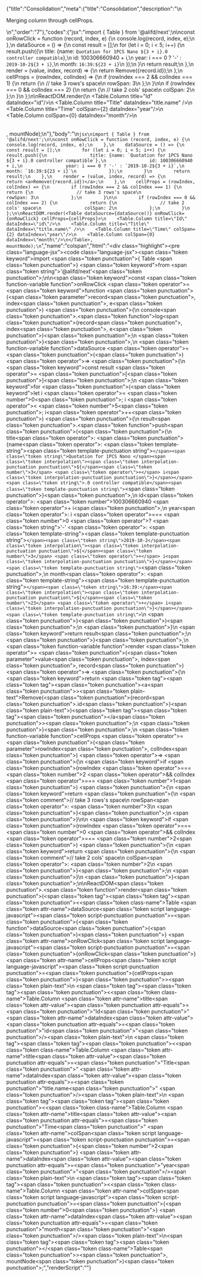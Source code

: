 {"title":"Consolidation","meta":{"title":"Consolidation","description":"\n<p>Merging column through cellProps.</p>\n","order":"7"},"codes":{"jsx":"import { Table } from '@alifd/next';\n\nconst onRowClick = function (record, index, e) {\n        console.log(record, index, e);\n    },\n    dataSource = () => {\n        const result = [];\n        for (let i = 0; i < 5; i++) {\n            result.push({\n                title: {name: `Quotation for 1PCS Nano ${3 + i}.0 controller compatible`},\n                id: 100306660940 + i,\n                year: i === 0 ? '-' : `2019-10-2${3 + i}`,\n                month: `16:39:${23 + i}`\n            });\n        }\n        return result;\n    },\n    render = (value, index, record) => {\n        return <a>Remove({record.id})</a>;\n    },\n    cellProps = (rowIndex, colIndex) => {\n        if (rowIndex === 2 && colIndex === 1) {\n            return {\n                // take 3 rows's space\n                rowSpan: 3\n            };\n        }\n\n        if (rowIndex === 0 && colIndex === 2) {\n            return {\n                // take 2 cols' space\n                colSpan: 2\n            };\n        }\n    };\n\nReactDOM.render(<Table dataSource={dataSource()} onRowClick={onRowClick} cellProps={cellProps}>\n    <Table.Column title=\"Id\" dataIndex=\"id\"/>\n    <Table.Column title=\"Title\" dataIndex=\"title.name\" />\n    <Table.Column title=\"Time\" colSpan={2} dataIndex=\"year\"/>\n    <Table.Column colSpan={0} dataIndex=\"month\"/>\n</Table>, mountNode);\n"},"body":"\n````jsx\nimport { Table } from '@alifd/next';\n\nconst onRowClick = function (record, index, e) {\n        console.log(record, index, e);\n    },\n    dataSource = () => {\n        const result = [];\n        for (let i = 0; i < 5; i++) {\n            result.push({\n                title: {name: `Quotation for 1PCS Nano ${3 + i}.0 controller compatible`},\n                id: 100306660940 + i,\n                year: i === 0 ? '-' : `2019-10-2${3 + i}`,\n                month: `16:39:${23 + i}`\n            });\n        }\n        return result;\n    },\n    render = (value, index, record) => {\n        return <a>Remove({record.id})</a>;\n    },\n    cellProps = (rowIndex, colIndex) => {\n        if (rowIndex === 2 && colIndex === 1) {\n            return {\n                // take 3 rows's space\n                rowSpan: 3\n            };\n        }\n\n        if (rowIndex === 0 && colIndex === 2) {\n            return {\n                // take 2 cols' space\n                colSpan: 2\n            };\n        }\n    };\n\nReactDOM.render(<Table dataSource={dataSource()} onRowClick={onRowClick} cellProps={cellProps}>\n    <Table.Column title=\"Id\" dataIndex=\"id\"/>\n    <Table.Column title=\"Title\" dataIndex=\"title.name\" />\n    <Table.Column title=\"Time\" colSpan={2} dataIndex=\"year\"/>\n    <Table.Column colSpan={0} dataIndex=\"month\"/>\n</Table>, mountNode);\n````","name":"colspan","html":"<script>(function(){'use strict';\n\nvar _next = require('@alifd/next');\n\nvar onRowClick = function onRowClick(record, index, e) {\n    console.log(record, index, e);\n},\n    dataSource = function dataSource() {\n    var result = [];\n    for (var i = 0; i < 5; i++) {\n        result.push({\n            title: { name: 'Quotation for 1PCS Nano ' + (3 + i) + '.0 controller compatible' },\n            id: 100306660940 + i,\n            year: i === 0 ? '-' : '2019-10-2' + (3 + i),\n            month: '16:39:' + (23 + i)\n        });\n    }\n    return result;\n},\n    render = function render(value, index, record) {\n    return React.createElement(\n        'a',\n        null,\n        'Remove(',\n        record.id,\n        ')'\n    );\n},\n    cellProps = function cellProps(rowIndex, colIndex) {\n    if (rowIndex === 2 && colIndex === 1) {\n        return {\n            // take 3 rows's space\n            rowSpan: 3\n        };\n    }\n\n    if (rowIndex === 0 && colIndex === 2) {\n        return {\n            // take 2 cols' space\n            colSpan: 2\n        };\n    }\n};\n\nReactDOM.render(React.createElement(\n    _next.Table,\n    { dataSource: dataSource(), onRowClick: onRowClick, cellProps: cellProps },\n    React.createElement(_next.Table.Column, { title: 'Id', dataIndex: 'id' }),\n    React.createElement(_next.Table.Column, { title: 'Title', dataIndex: 'title.name' }),\n    React.createElement(_next.Table.Column, { title: 'Time', colSpan: 2, dataIndex: 'year' }),\n    React.createElement(_next.Table.Column, { colSpan: 0, dataIndex: 'month' })\n), mountNode);})()</script><div class=\"highlight\"><pre class=\"language-jsx\"><code class=\"language-jsx\"><span class=\"token keyword\">import</span> <span class=\"token punctuation\">{</span> Table <span class=\"token punctuation\">}</span> <span class=\"token keyword\">from</span> <span class=\"token string\">'@alifd/next'</span><span class=\"token punctuation\">;</span>\n\n<span class=\"token keyword\">const</span> <span class=\"token function-variable function\">onRowClick</span> <span class=\"token operator\">=</span> <span class=\"token keyword\">function</span> <span class=\"token punctuation\">(</span><span class=\"token parameter\">record<span class=\"token punctuation\">,</span> index<span class=\"token punctuation\">,</span> e</span><span class=\"token punctuation\">)</span> <span class=\"token punctuation\">{</span>\n        console<span class=\"token punctuation\">.</span><span class=\"token function\">log</span><span class=\"token punctuation\">(</span>record<span class=\"token punctuation\">,</span> index<span class=\"token punctuation\">,</span> e<span class=\"token punctuation\">)</span><span class=\"token punctuation\">;</span>\n    <span class=\"token punctuation\">}</span><span class=\"token punctuation\">,</span>\n    <span class=\"token function-variable function\">dataSource</span> <span class=\"token operator\">=</span> <span class=\"token punctuation\">(</span><span class=\"token punctuation\">)</span> <span class=\"token operator\">=></span> <span class=\"token punctuation\">{</span>\n        <span class=\"token keyword\">const</span> result <span class=\"token operator\">=</span> <span class=\"token punctuation\">[</span><span class=\"token punctuation\">]</span><span class=\"token punctuation\">;</span>\n        <span class=\"token keyword\">for</span> <span class=\"token punctuation\">(</span><span class=\"token keyword\">let</span> i <span class=\"token operator\">=</span> <span class=\"token number\">0</span><span class=\"token punctuation\">;</span> i <span class=\"token operator\">&lt;</span> <span class=\"token number\">5</span><span class=\"token punctuation\">;</span> i<span class=\"token operator\">++</span><span class=\"token punctuation\">)</span> <span class=\"token punctuation\">{</span>\n            result<span class=\"token punctuation\">.</span><span class=\"token function\">push</span><span class=\"token punctuation\">(</span><span class=\"token punctuation\">{</span>\n                title<span class=\"token operator\">:</span> <span class=\"token punctuation\">{</span>name<span class=\"token operator\">:</span> <span class=\"token template-string\"><span class=\"token template-punctuation string\">`</span><span class=\"token string\">Quotation for 1PCS Nano </span><span class=\"token interpolation\"><span class=\"token interpolation-punctuation punctuation\">${</span><span class=\"token number\">3</span> <span class=\"token operator\">+</span> i<span class=\"token interpolation-punctuation punctuation\">}</span></span><span class=\"token string\">.0 controller compatible</span><span class=\"token template-punctuation string\">`</span></span><span class=\"token punctuation\">}</span><span class=\"token punctuation\">,</span>\n                id<span class=\"token operator\">:</span> <span class=\"token number\">100306660940</span> <span class=\"token operator\">+</span> i<span class=\"token punctuation\">,</span>\n                year<span class=\"token operator\">:</span> i <span class=\"token operator\">===</span> <span class=\"token number\">0</span> <span class=\"token operator\">?</span> <span class=\"token string\">'-'</span> <span class=\"token operator\">:</span> <span class=\"token template-string\"><span class=\"token template-punctuation string\">`</span><span class=\"token string\">2019-10-2</span><span class=\"token interpolation\"><span class=\"token interpolation-punctuation punctuation\">${</span><span class=\"token number\">3</span> <span class=\"token operator\">+</span> i<span class=\"token interpolation-punctuation punctuation\">}</span></span><span class=\"token template-punctuation string\">`</span></span><span class=\"token punctuation\">,</span>\n                month<span class=\"token operator\">:</span> <span class=\"token template-string\"><span class=\"token template-punctuation string\">`</span><span class=\"token string\">16:39:</span><span class=\"token interpolation\"><span class=\"token interpolation-punctuation punctuation\">${</span><span class=\"token number\">23</span> <span class=\"token operator\">+</span> i<span class=\"token interpolation-punctuation punctuation\">}</span></span><span class=\"token template-punctuation string\">`</span></span>\n            <span class=\"token punctuation\">}</span><span class=\"token punctuation\">)</span><span class=\"token punctuation\">;</span>\n        <span class=\"token punctuation\">}</span>\n        <span class=\"token keyword\">return</span> result<span class=\"token punctuation\">;</span>\n    <span class=\"token punctuation\">}</span><span class=\"token punctuation\">,</span>\n    <span class=\"token function-variable function\">render</span> <span class=\"token operator\">=</span> <span class=\"token punctuation\">(</span><span class=\"token parameter\">value<span class=\"token punctuation\">,</span> index<span class=\"token punctuation\">,</span> record</span><span class=\"token punctuation\">)</span> <span class=\"token operator\">=></span> <span class=\"token punctuation\">{</span>\n        <span class=\"token keyword\">return</span> <span class=\"token tag\"><span class=\"token tag\"><span class=\"token punctuation\">&lt;</span>a</span><span class=\"token punctuation\">></span></span><span class=\"token plain-text\">Remove(</span><span class=\"token punctuation\">{</span>record<span class=\"token punctuation\">.</span>id<span class=\"token punctuation\">}</span><span class=\"token plain-text\">)</span><span class=\"token tag\"><span class=\"token tag\"><span class=\"token punctuation\">&lt;/</span>a</span><span class=\"token punctuation\">></span></span><span class=\"token punctuation\">;</span>\n    <span class=\"token punctuation\">}</span><span class=\"token punctuation\">,</span>\n    <span class=\"token function-variable function\">cellProps</span> <span class=\"token operator\">=</span> <span class=\"token punctuation\">(</span><span class=\"token parameter\">rowIndex<span class=\"token punctuation\">,</span> colIndex</span><span class=\"token punctuation\">)</span> <span class=\"token operator\">=></span> <span class=\"token punctuation\">{</span>\n        <span class=\"token keyword\">if</span> <span class=\"token punctuation\">(</span>rowIndex <span class=\"token operator\">===</span> <span class=\"token number\">2</span> <span class=\"token operator\">&amp;&amp;</span> colIndex <span class=\"token operator\">===</span> <span class=\"token number\">1</span><span class=\"token punctuation\">)</span> <span class=\"token punctuation\">{</span>\n            <span class=\"token keyword\">return</span> <span class=\"token punctuation\">{</span>\n                <span class=\"token comment\">// take 3 rows's space</span>\n                rowSpan<span class=\"token operator\">:</span> <span class=\"token number\">3</span>\n            <span class=\"token punctuation\">}</span><span class=\"token punctuation\">;</span>\n        <span class=\"token punctuation\">}</span>\n\n        <span class=\"token keyword\">if</span> <span class=\"token punctuation\">(</span>rowIndex <span class=\"token operator\">===</span> <span class=\"token number\">0</span> <span class=\"token operator\">&amp;&amp;</span> colIndex <span class=\"token operator\">===</span> <span class=\"token number\">2</span><span class=\"token punctuation\">)</span> <span class=\"token punctuation\">{</span>\n            <span class=\"token keyword\">return</span> <span class=\"token punctuation\">{</span>\n                <span class=\"token comment\">// take 2 cols' space</span>\n                colSpan<span class=\"token operator\">:</span> <span class=\"token number\">2</span>\n            <span class=\"token punctuation\">}</span><span class=\"token punctuation\">;</span>\n        <span class=\"token punctuation\">}</span>\n    <span class=\"token punctuation\">}</span><span class=\"token punctuation\">;</span>\n\nReactDOM<span class=\"token punctuation\">.</span><span class=\"token function\">render</span><span class=\"token punctuation\">(</span><span class=\"token tag\"><span class=\"token tag\"><span class=\"token punctuation\">&lt;</span><span class=\"token class-name\">Table</span></span> <span class=\"token attr-name\">dataSource</span><span class=\"token script language-javascript\"><span class=\"token script-punctuation punctuation\">=</span><span class=\"token punctuation\">{</span><span class=\"token function\">dataSource</span><span class=\"token punctuation\">(</span><span class=\"token punctuation\">)</span><span class=\"token punctuation\">}</span></span> <span class=\"token attr-name\">onRowClick</span><span class=\"token script language-javascript\"><span class=\"token script-punctuation punctuation\">=</span><span class=\"token punctuation\">{</span>onRowClick<span class=\"token punctuation\">}</span></span> <span class=\"token attr-name\">cellProps</span><span class=\"token script language-javascript\"><span class=\"token script-punctuation punctuation\">=</span><span class=\"token punctuation\">{</span>cellProps<span class=\"token punctuation\">}</span></span><span class=\"token punctuation\">></span></span><span class=\"token plain-text\">\n    </span><span class=\"token tag\"><span class=\"token tag\"><span class=\"token punctuation\">&lt;</span><span class=\"token class-name\">Table.Column</span></span> <span class=\"token attr-name\">title</span><span class=\"token attr-value\"><span class=\"token punctuation attr-equals\">=</span><span class=\"token punctuation\">\"</span>Id<span class=\"token punctuation\">\"</span></span> <span class=\"token attr-name\">dataIndex</span><span class=\"token attr-value\"><span class=\"token punctuation attr-equals\">=</span><span class=\"token punctuation\">\"</span>id<span class=\"token punctuation\">\"</span></span><span class=\"token punctuation\">/></span></span><span class=\"token plain-text\">\n    </span><span class=\"token tag\"><span class=\"token tag\"><span class=\"token punctuation\">&lt;</span><span class=\"token class-name\">Table.Column</span></span> <span class=\"token attr-name\">title</span><span class=\"token attr-value\"><span class=\"token punctuation attr-equals\">=</span><span class=\"token punctuation\">\"</span>Title<span class=\"token punctuation\">\"</span></span> <span class=\"token attr-name\">dataIndex</span><span class=\"token attr-value\"><span class=\"token punctuation attr-equals\">=</span><span class=\"token punctuation\">\"</span>title.name<span class=\"token punctuation\">\"</span></span> <span class=\"token punctuation\">/></span></span><span class=\"token plain-text\">\n    </span><span class=\"token tag\"><span class=\"token tag\"><span class=\"token punctuation\">&lt;</span><span class=\"token class-name\">Table.Column</span></span> <span class=\"token attr-name\">title</span><span class=\"token attr-value\"><span class=\"token punctuation attr-equals\">=</span><span class=\"token punctuation\">\"</span>Time<span class=\"token punctuation\">\"</span></span> <span class=\"token attr-name\">colSpan</span><span class=\"token script language-javascript\"><span class=\"token script-punctuation punctuation\">=</span><span class=\"token punctuation\">{</span><span class=\"token number\">2</span><span class=\"token punctuation\">}</span></span> <span class=\"token attr-name\">dataIndex</span><span class=\"token attr-value\"><span class=\"token punctuation attr-equals\">=</span><span class=\"token punctuation\">\"</span>year<span class=\"token punctuation\">\"</span></span><span class=\"token punctuation\">/></span></span><span class=\"token plain-text\">\n    </span><span class=\"token tag\"><span class=\"token tag\"><span class=\"token punctuation\">&lt;</span><span class=\"token class-name\">Table.Column</span></span> <span class=\"token attr-name\">colSpan</span><span class=\"token script language-javascript\"><span class=\"token script-punctuation punctuation\">=</span><span class=\"token punctuation\">{</span><span class=\"token number\">0</span><span class=\"token punctuation\">}</span></span> <span class=\"token attr-name\">dataIndex</span><span class=\"token attr-value\"><span class=\"token punctuation attr-equals\">=</span><span class=\"token punctuation\">\"</span>month<span class=\"token punctuation\">\"</span></span><span class=\"token punctuation\">/></span></span><span class=\"token plain-text\">\n</span><span class=\"token tag\"><span class=\"token tag\"><span class=\"token punctuation\">&lt;/</span><span class=\"token class-name\">Table</span></span><span class=\"token punctuation\">></span></span><span class=\"token punctuation\">,</span> mountNode<span class=\"token punctuation\">)</span><span class=\"token punctuation\">;</span></code></pre></div>","renderScript":"<script>(function(){'use strict';\n\nvar _createClass = function () { function defineProperties(target, props) { for (var i = 0; i < props.length; i++) { var descriptor = props[i]; descriptor.enumerable = descriptor.enumerable || false; descriptor.configurable = true; if (\"value\" in descriptor) descriptor.writable = true; Object.defineProperty(target, descriptor.key, descriptor); } } return function (Constructor, protoProps, staticProps) { if (protoProps) defineProperties(Constructor.prototype, protoProps); if (staticProps) defineProperties(Constructor, staticProps); return Constructor; }; }();\n\nvar _reactLive = require('react-live');\n\nvar _next = require('@alifd/next');\n\nfunction _classCallCheck(instance, Constructor) { if (!(instance instanceof Constructor)) { throw new TypeError(\"Cannot call a class as a function\"); } }\n\nfunction _possibleConstructorReturn(self, call) { if (!self) { throw new ReferenceError(\"this hasn't been initialised - super() hasn't been called\"); } return call && (typeof call === \"object\" || typeof call === \"function\") ? call : self; }\n\nfunction _inherits(subClass, superClass) { if (typeof superClass !== \"function\" && superClass !== null) { throw new TypeError(\"Super expression must either be null or a function, not \" + typeof superClass); } subClass.prototype = Object.create(superClass && superClass.prototype, { constructor: { value: subClass, enumerable: false, writable: true, configurable: true } }); if (superClass) Object.setPrototypeOf ? Object.setPrototypeOf(subClass, superClass) : subClass.__proto__ = superClass; }\n\nwindow.demoNames.push('colspanEnUs');\n\n\nwindow.colspanEnUsRenderScript = function colspanEnUsRenderScript(liveDemo) {\n    var mountNode = document.getElementById('colspanEnUs-mount');\n    if (liveDemo === \"false\") {\n        document.getElementById('colspanEnUs-body').innerHTML = '<pre class=\"language-jsx\"><code class=\"language-jsx\"><span class=\"token keyword\">import</span> <span class=\"token punctuation\">{</span> Table <span class=\"token punctuation\">}</span> <span class=\"token keyword\">from</span> <span class=\"token string\">\\'@alifd/next\\'</span><span class=\"token punctuation\">;</span>\\n\\n<span class=\"token keyword\">const</span> <span class=\"token function-variable function\">onRowClick</span> <span class=\"token operator\">=</span> <span class=\"token keyword\">function</span> <span class=\"token punctuation\">(</span><span class=\"token parameter\">record<span class=\"token punctuation\">,</span> index<span class=\"token punctuation\">,</span> e</span><span class=\"token punctuation\">)</span> <span class=\"token punctuation\">{</span>\\n        console<span class=\"token punctuation\">.</span><span class=\"token function\">log</span><span class=\"token punctuation\">(</span>record<span class=\"token punctuation\">,</span> index<span class=\"token punctuation\">,</span> e<span class=\"token punctuation\">)</span><span class=\"token punctuation\">;</span>\\n    <span class=\"token punctuation\">}</span><span class=\"token punctuation\">,</span>\\n    <span class=\"token function-variable function\">dataSource</span> <span class=\"token operator\">=</span> <span class=\"token punctuation\">(</span><span class=\"token punctuation\">)</span> <span class=\"token operator\">=></span> <span class=\"token punctuation\">{</span>\\n        <span class=\"token keyword\">const</span> result <span class=\"token operator\">=</span> <span class=\"token punctuation\">[</span><span class=\"token punctuation\">]</span><span class=\"token punctuation\">;</span>\\n        <span class=\"token keyword\">for</span> <span class=\"token punctuation\">(</span><span class=\"token keyword\">let</span> i <span class=\"token operator\">=</span> <span class=\"token number\">0</span><span class=\"token punctuation\">;</span> i <span class=\"token operator\">&lt;</span> <span class=\"token number\">5</span><span class=\"token punctuation\">;</span> i<span class=\"token operator\">++</span><span class=\"token punctuation\">)</span> <span class=\"token punctuation\">{</span>\\n            result<span class=\"token punctuation\">.</span><span class=\"token function\">push</span><span class=\"token punctuation\">(</span><span class=\"token punctuation\">{</span>\\n                title<span class=\"token operator\">:</span> <span class=\"token punctuation\">{</span>name<span class=\"token operator\">:</span> <span class=\"token template-string\"><span class=\"token template-punctuation string\">{backquote}</span><span class=\"token string\">Quotation for 1PCS Nano </span><span class=\"token interpolation\"><span class=\"token interpolation-punctuation punctuation\">{dollar}{</span><span class=\"token number\">3</span> <span class=\"token operator\">+</span> i<span class=\"token interpolation-punctuation punctuation\">}</span></span><span class=\"token string\">.0 controller compatible</span><span class=\"token template-punctuation string\">{backquote}</span></span><span class=\"token punctuation\">}</span><span class=\"token punctuation\">,</span>\\n                id<span class=\"token operator\">:</span> <span class=\"token number\">100306660940</span> <span class=\"token operator\">+</span> i<span class=\"token punctuation\">,</span>\\n                year<span class=\"token operator\">:</span> i <span class=\"token operator\">===</span> <span class=\"token number\">0</span> <span class=\"token operator\">?</span> <span class=\"token string\">\\'-\\'</span> <span class=\"token operator\">:</span> <span class=\"token template-string\"><span class=\"token template-punctuation string\">{backquote}</span><span class=\"token string\">2019-10-2</span><span class=\"token interpolation\"><span class=\"token interpolation-punctuation punctuation\">{dollar}{</span><span class=\"token number\">3</span> <span class=\"token operator\">+</span> i<span class=\"token interpolation-punctuation punctuation\">}</span></span><span class=\"token template-punctuation string\">{backquote}</span></span><span class=\"token punctuation\">,</span>\\n                month<span class=\"token operator\">:</span> <span class=\"token template-string\"><span class=\"token template-punctuation string\">{backquote}</span><span class=\"token string\">16:39:</span><span class=\"token interpolation\"><span class=\"token interpolation-punctuation punctuation\">{dollar}{</span><span class=\"token number\">23</span> <span class=\"token operator\">+</span> i<span class=\"token interpolation-punctuation punctuation\">}</span></span><span class=\"token template-punctuation string\">{backquote}</span></span>\\n            <span class=\"token punctuation\">}</span><span class=\"token punctuation\">)</span><span class=\"token punctuation\">;</span>\\n        <span class=\"token punctuation\">}</span>\\n        <span class=\"token keyword\">return</span> result<span class=\"token punctuation\">;</span>\\n    <span class=\"token punctuation\">}</span><span class=\"token punctuation\">,</span>\\n    <span class=\"token function-variable function\">render</span> <span class=\"token operator\">=</span> <span class=\"token punctuation\">(</span><span class=\"token parameter\">value<span class=\"token punctuation\">,</span> index<span class=\"token punctuation\">,</span> record</span><span class=\"token punctuation\">)</span> <span class=\"token operator\">=></span> <span class=\"token punctuation\">{</span>\\n        <span class=\"token keyword\">return</span> <span class=\"token tag\"><span class=\"token tag\"><span class=\"token punctuation\">&lt;</span>a</span><span class=\"token punctuation\">></span></span><span class=\"token plain-text\">Remove(</span><span class=\"token punctuation\">{</span>record<span class=\"token punctuation\">.</span>id<span class=\"token punctuation\">}</span><span class=\"token plain-text\">)</span><span class=\"token tag\"><span class=\"token tag\"><span class=\"token punctuation\">&lt;/</span>a</span><span class=\"token punctuation\">></span></span><span class=\"token punctuation\">;</span>\\n    <span class=\"token punctuation\">}</span><span class=\"token punctuation\">,</span>\\n    <span class=\"token function-variable function\">cellProps</span> <span class=\"token operator\">=</span> <span class=\"token punctuation\">(</span><span class=\"token parameter\">rowIndex<span class=\"token punctuation\">,</span> colIndex</span><span class=\"token punctuation\">)</span> <span class=\"token operator\">=></span> <span class=\"token punctuation\">{</span>\\n        <span class=\"token keyword\">if</span> <span class=\"token punctuation\">(</span>rowIndex <span class=\"token operator\">===</span> <span class=\"token number\">2</span> <span class=\"token operator\">&amp;&amp;</span> colIndex <span class=\"token operator\">===</span> <span class=\"token number\">1</span><span class=\"token punctuation\">)</span> <span class=\"token punctuation\">{</span>\\n            <span class=\"token keyword\">return</span> <span class=\"token punctuation\">{</span>\\n                <span class=\"token comment\">// take 3 rows\\'s space</span>\\n                rowSpan<span class=\"token operator\">:</span> <span class=\"token number\">3</span>\\n            <span class=\"token punctuation\">}</span><span class=\"token punctuation\">;</span>\\n        <span class=\"token punctuation\">}</span>\\n\\n        <span class=\"token keyword\">if</span> <span class=\"token punctuation\">(</span>rowIndex <span class=\"token operator\">===</span> <span class=\"token number\">0</span> <span class=\"token operator\">&amp;&amp;</span> colIndex <span class=\"token operator\">===</span> <span class=\"token number\">2</span><span class=\"token punctuation\">)</span> <span class=\"token punctuation\">{</span>\\n            <span class=\"token keyword\">return</span> <span class=\"token punctuation\">{</span>\\n                <span class=\"token comment\">// take 2 cols\\' space</span>\\n                colSpan<span class=\"token operator\">:</span> <span class=\"token number\">2</span>\\n            <span class=\"token punctuation\">}</span><span class=\"token punctuation\">;</span>\\n        <span class=\"token punctuation\">}</span>\\n    <span class=\"token punctuation\">}</span><span class=\"token punctuation\">;</span>\\n\\nReactDOM<span class=\"token punctuation\">.</span><span class=\"token function\">render</span><span class=\"token punctuation\">(</span><span class=\"token tag\"><span class=\"token tag\"><span class=\"token punctuation\">&lt;</span><span class=\"token class-name\">Table</span></span> <span class=\"token attr-name\">dataSource</span><span class=\"token script language-javascript\"><span class=\"token script-punctuation punctuation\">=</span><span class=\"token punctuation\">{</span><span class=\"token function\">dataSource</span><span class=\"token punctuation\">(</span><span class=\"token punctuation\">)</span><span class=\"token punctuation\">}</span></span> <span class=\"token attr-name\">onRowClick</span><span class=\"token script language-javascript\"><span class=\"token script-punctuation punctuation\">=</span><span class=\"token punctuation\">{</span>onRowClick<span class=\"token punctuation\">}</span></span> <span class=\"token attr-name\">cellProps</span><span class=\"token script language-javascript\"><span class=\"token script-punctuation punctuation\">=</span><span class=\"token punctuation\">{</span>cellProps<span class=\"token punctuation\">}</span></span><span class=\"token punctuation\">></span></span><span class=\"token plain-text\">\\n    </span><span class=\"token tag\"><span class=\"token tag\"><span class=\"token punctuation\">&lt;</span><span class=\"token class-name\">Table.Column</span></span> <span class=\"token attr-name\">title</span><span class=\"token attr-value\"><span class=\"token punctuation attr-equals\">=</span><span class=\"token punctuation\">\"</span>Id<span class=\"token punctuation\">\"</span></span> <span class=\"token attr-name\">dataIndex</span><span class=\"token attr-value\"><span class=\"token punctuation attr-equals\">=</span><span class=\"token punctuation\">\"</span>id<span class=\"token punctuation\">\"</span></span><span class=\"token punctuation\">/></span></span><span class=\"token plain-text\">\\n    </span><span class=\"token tag\"><span class=\"token tag\"><span class=\"token punctuation\">&lt;</span><span class=\"token class-name\">Table.Column</span></span> <span class=\"token attr-name\">title</span><span class=\"token attr-value\"><span class=\"token punctuation attr-equals\">=</span><span class=\"token punctuation\">\"</span>Title<span class=\"token punctuation\">\"</span></span> <span class=\"token attr-name\">dataIndex</span><span class=\"token attr-value\"><span class=\"token punctuation attr-equals\">=</span><span class=\"token punctuation\">\"</span>title.name<span class=\"token punctuation\">\"</span></span> <span class=\"token punctuation\">/></span></span><span class=\"token plain-text\">\\n    </span><span class=\"token tag\"><span class=\"token tag\"><span class=\"token punctuation\">&lt;</span><span class=\"token class-name\">Table.Column</span></span> <span class=\"token attr-name\">title</span><span class=\"token attr-value\"><span class=\"token punctuation attr-equals\">=</span><span class=\"token punctuation\">\"</span>Time<span class=\"token punctuation\">\"</span></span> <span class=\"token attr-name\">colSpan</span><span class=\"token script language-javascript\"><span class=\"token script-punctuation punctuation\">=</span><span class=\"token punctuation\">{</span><span class=\"token number\">2</span><span class=\"token punctuation\">}</span></span> <span class=\"token attr-name\">dataIndex</span><span class=\"token attr-value\"><span class=\"token punctuation attr-equals\">=</span><span class=\"token punctuation\">\"</span>year<span class=\"token punctuation\">\"</span></span><span class=\"token punctuation\">/></span></span><span class=\"token plain-text\">\\n    </span><span class=\"token tag\"><span class=\"token tag\"><span class=\"token punctuation\">&lt;</span><span class=\"token class-name\">Table.Column</span></span> <span class=\"token attr-name\">colSpan</span><span class=\"token script language-javascript\"><span class=\"token script-punctuation punctuation\">=</span><span class=\"token punctuation\">{</span><span class=\"token number\">0</span><span class=\"token punctuation\">}</span></span> <span class=\"token attr-name\">dataIndex</span><span class=\"token attr-value\"><span class=\"token punctuation attr-equals\">=</span><span class=\"token punctuation\">\"</span>month<span class=\"token punctuation\">\"</span></span><span class=\"token punctuation\">/></span></span><span class=\"token plain-text\">\\n</span><span class=\"token tag\"><span class=\"token tag\"><span class=\"token punctuation\">&lt;/</span><span class=\"token class-name\">Table</span></span><span class=\"token punctuation\">></span></span><span class=\"token punctuation\">,</span> mountNode<span class=\"token punctuation\">)</span><span class=\"token punctuation\">;</span>\\n</code></pre>\\n'.replace(/{backquote}/g, '`').replace(/{dollar}/g, '$');\n\n        var onRowClick = function onRowClick(record, index, e) {\n            console.log(record, index, e);\n        },\n            dataSource = function dataSource() {\n            var result = [];\n            for (var i = 0; i < 5; i++) {\n                result.push({\n                    title: { name: 'Quotation for 1PCS Nano ' + (3 + i) + '.0 controller compatible' },\n                    id: 100306660940 + i,\n                    year: i === 0 ? '-' : '2019-10-2' + (3 + i),\n                    month: '16:39:' + (23 + i)\n                });\n            }\n            return result;\n        },\n            render = function render(value, index, record) {\n            return React.createElement(\n                'a',\n                null,\n                'Remove(',\n                record.id,\n                ')'\n            );\n        },\n            cellProps = function cellProps(rowIndex, colIndex) {\n            if (rowIndex === 2 && colIndex === 1) {\n                return {\n                    // take 3 rows's space\n                    rowSpan: 3\n                };\n            }\n\n            if (rowIndex === 0 && colIndex === 2) {\n                return {\n                    // take 2 cols' space\n                    colSpan: 2\n                };\n            }\n        };\n\n        ReactDOM.render(React.createElement(\n            _next.Table,\n            { dataSource: dataSource(), onRowClick: onRowClick, cellProps: cellProps },\n            React.createElement(_next.Table.Column, { title: 'Id', dataIndex: 'id' }),\n            React.createElement(_next.Table.Column, { title: 'Title', dataIndex: 'title.name' }),\n            React.createElement(_next.Table.Column, { title: 'Time', colSpan: 2, dataIndex: 'year' }),\n            React.createElement(_next.Table.Column, { colSpan: 0, dataIndex: 'month' })\n        ), mountNode);\n\n        return;\n    }\n\n    var colspanEnUsLiveScript = 'const onRowClick = function(record, index, e) {\\n    console.log(record, index, e);\\n  },\\n  dataSource = () => {\\n    const result = [];\\n    for (let i = 0; i < 5; i++) {\\n      result.push({\\n        title: {\\n          name: `Quotation for 1PCS Nano ${3 + i}.0 controller compatible`\\n        },\\n        id: 100306660940 + i,\\n        year: i === 0 ? \"-\" : `2019-10-2${3 + i}`,\\n        month: `16:39:${23 + i}`\\n      });\\n    }\\n    return result;\\n  },\\n  render = (value, index, record) => {\\n    return <a>Remove({record.id})</a>;\\n  },\\n  cellProps = (rowIndex, colIndex) => {\\n    if (rowIndex === 2 && colIndex === 1) {\\n      return {\\n        // take 3 rows\\'s space\\n        rowSpan: 3\\n      };\\n    }\\n\\n    if (rowIndex === 0 && colIndex === 2) {\\n      return {\\n        // take 2 cols\\' space\\n        colSpan: 2\\n      };\\n    }\\n  };\\n\\nReactDOM.render(\\n  <Table\\n    dataSource={dataSource()}\\n    onRowClick={onRowClick}\\n    cellProps={cellProps}\\n  >\\n    <Table.Column title=\"Id\" dataIndex=\"id\" />\\n    <Table.Column title=\"Title\" dataIndex=\"title.name\" />\\n    <Table.Column title=\"Time\" colSpan={2} dataIndex=\"year\" />\\n    <Table.Column colSpan={0} dataIndex=\"month\" />\\n  </Table>,\\n  mountNode\\n);';\n    var emptyTheme = {\n        plain: {},\n        styles: [{\n            types: [],\n            styles: {}\n        }]\n    };\n\n    function renderAfter() {\n        ReactDOM.render(React.createElement(\n            _next.Balloon.Tooltip,\n            {\n                align: 't',\n                style: { maxWidth: 320 },\n                trigger: React.createElement('div', {\n                    dangerouslySetInnerHTML: {\n                        __html: '<pre class=\"language-jsx\"><code class=\"language-jsx\"><span class=\"token keyword\">import</span> <span class=\"token punctuation\">{</span> Table <span class=\"token punctuation\">}</span> <span class=\"token keyword\">from</span> <span class=\"token string\">\\'@alifd/next\\'</span><span class=\"token punctuation\">;</span>\\n</code></pre>\\n'\n                    }\n                })\n            },\n            '\\u7F16\\u8F91\\u6A21\\u5F0F\\u6682\\u4E0D\\u652F\\u6301\\u4FEE\\u6539\\u4F9D\\u8D56\\u5F15\\u5165'\n        ), document.getElementById('colspanEnUs-live-import'));\n    }\n\n    var LiveRenderer = function (_React$Component) {\n        _inherits(LiveRenderer, _React$Component);\n\n        function LiveRenderer(props) {\n            _classCallCheck(this, LiveRenderer);\n\n            var _this = _possibleConstructorReturn(this, (LiveRenderer.__proto__ || Object.getPrototypeOf(LiveRenderer)).call(this, props));\n\n            _this.onBlur = function () {\n                var time = new Date().getTime();\n                window.top.postMessage({\n                    type: 'ReactLiveEdit',\n                    from: 'demo',\n                    body: { name: 'colspanEnUs', component: 'Table', time: time }\n                }, '*');\n            };\n\n            return _this;\n        }\n\n        _createClass(LiveRenderer, [{\n            key: 'componentDidMount',\n            value: function componentDidMount() {\n                renderAfter();\n            }\n        }, {\n            key: 'render',\n            value: function render() {\n                return React.createElement(\n                    _reactLive.LiveProvider,\n                    {\n                        code: colspanEnUsLiveScript,\n                        scope: { Table: _next.Table, mountNode: mountNode },\n                        noInline: true },\n                    React.createElement(\n                        'div',\n                        { id: 'colspanEnUs-live-editor' },\n                        React.createElement(_reactLive.LiveError, { id: 'colspanEnUs-live-error', className: 'react-live-error' }),\n                        React.createElement('div', { id: 'colspanEnUs-live-import' }),\n                        React.createElement(\n                            'div',\n                            { id: 'colspanEnUs-live-body', className: 'react-live-body' },\n                            React.createElement(_reactLive.LiveEditor, { theme: emptyTheme, onBlur: this.onBlur })\n                        ),\n                        React.createElement('div', { id: 'colspanEnUs-live-css' })\n                    ),\n                    React.createElement(_reactLive.LivePreview, null)\n                );\n            }\n        }]);\n\n        return LiveRenderer;\n    }(React.Component);\n\n    ReactDOM.render(React.createElement(LiveRenderer, null), document.getElementById('colspanEnUs-body'));\n    return;\n};\n\nwindow.renderFuncs.push(colspanEnUsRenderScript);\n\nfunction onRiddleOrCodePenClick(type) {\n    var time = new Date().getTime();\n    window.top.postMessage({\n        type: 'RiddleOrCodePenClick',\n        from: 'demo',\n        body: { name: 'colspanEnUs', component: 'Table', type: type, time: time }\n    }, '*');\n}\nReactDOM.render(React.createElement(\n    _next.Balloon.Tooltip,\n    {\n        align: 'b',\n        style: { maxWidth: 400 },\n        trigger: React.createElement(\n            'span',\n            { role: 'img', className: 'op-icon', onClick: function onClick() {\n                    return onRiddleOrCodePenClick('CodePen');\n                } },\n            React.createElement(\n                'svg',\n                { viewBox: '0 0 20 20', fill: 'currentColor' },\n                React.createElement('path', {\n                    d: 'M17.7207447,7.0537234 L10.2739362,2.0893617 C10.0952128,1.97021277 9.86223404,1.97021277 9.68404255,2.0893617 L2.23723404,7.0537234 C2.0893617,7.15212766 2.00053191,7.31861702 2.00053191,7.4962766 L2.00053191,12.4606383 C2.00053191,12.6382979 2.0893617,12.8047872 2.23723404,12.9031915 L9.68404255,17.8675532 C9.77340426,17.9271277 9.87606383,17.9569149 9.97925532,17.9569149 C10.0824468,17.9569149 10.1851064,17.9271277 10.2744681,17.8675532 L17.7212766,12.9031915 C17.8691489,12.8047872 17.9579787,12.6382979 17.9579787,12.4606383 L17.9579787,7.4962766 C17.9579787,7.31861702 17.8691489,7.15212766 17.7212766,7.0537234 L17.7207447,7.0537234 Z M9.9787234,11.8218085 L7.2143617,9.9787234 L9.9787234,8.1356383 L12.7430851,9.9787234 L9.9787234,11.8218085 Z M10.5106383,7.21170213 L10.5106383,3.52553191 L16.4664894,7.4962766 L13.7021277,9.3393617 L10.5106383,7.21170213 Z M9.44680851,7.21170213 L6.25531915,9.3393617 L3.49095745,7.4962766 L9.44680851,3.52553191 L9.44680851,7.21170213 Z M5.2962766,9.9787234 L3.06382979,11.4670213 L3.06382979,8.49042553 L5.2962766,9.9787234 Z M6.25531915,10.6180851 L9.44680851,12.7457447 L9.44680851,16.4319149 L3.49095745,12.4611702 L6.25531915,10.6180851 Z M10.5106383,12.7457447 L13.7021277,10.6180851 L16.4664894,12.4611702 L10.5106383,16.4319149 L10.5106383,12.7457447 Z M14.6611702,9.9787234 L16.893617,8.49042553 L16.893617,11.4670213 L14.6611702,9.9787234 Z' })\n            )\n        ) },\n    React.createElement(\n        'span',\n        null,\n        '\\u5728CodePen\\u4E2D\\u6253\\u5F00'\n    )\n), document.getElementById('colspanEnUs-CodePen'));\nReactDOM.render(React.createElement(\n    _next.Balloon.Tooltip,\n    {\n        align: 'b',\n        style: { maxWidth: 400 },\n        trigger: React.createElement(\n            'span',\n            { role: 'img', className: 'op-icon', onClick: function onClick() {\n                    return onRiddleOrCodePenClick('Riddle');\n                } },\n            React.createElement(\n                'svg',\n                { viewBox: '0 0 20 20', fill: 'currentColor' },\n                React.createElement('path', {\n                    d: 'M12.0135981,2 C14.9585189,2 17.345849,4.38716704 17.345849,7.33333333 C17.345849,9.38478693 16.1882418,11.1657179 14.4903288,12.0578577 L17.2084049,16.7658872 C17.2378708,16.8169235 17.2591949,16.8704263 17.2727803,16.9248914 C17.3474476,17.0262914 17.3916465,17.1520943 17.3916465,17.2882205 C17.3916465,17.628088 17.1161295,17.9036051 16.7762619,17.9036051 L2.81174505,17.9048498 C2.75007855,17.9255976 2.68404472,17.9368421 2.61538462,17.9368421 C2.27551708,17.9368421 2,17.661325 2,17.3214575 L2,4.90050552 C2,4.44767651 2.36696407,4.08058607 2.8201909,4.08058607 L2.8201909,4.08058607 L4.598,4.08 L4.59829061,3.64037695 C4.59829061,2.78210363 5.25867561,2.07778272 6.09736436,2.00602116 L6.23871411,2 Z M11.9839597,3.23076923 L6.23745245,3.23076923 C6.01143198,3.23076923 5.82905984,3.41419855 5.82905984,3.64047008 L5.82905984,3.64047008 L5.829,4.08 L11.5615101,4.08058607 C13.3089935,4.08058607 14.7370181,5.4476011 14.8334247,7.17082808 L14.8386124,7.35677655 C14.8386124,9.16616658 13.3721154,10.632967 11.5615101,10.632967 L11.5615101,10.632967 L10.299,10.632 L12.6155561,14.6429723 C12.7020335,14.7927556 12.7183875,14.9637818 12.6748043,15.1180362 C12.6779184,15.1342067 12.6786336,15.1513556 12.6786336,15.1686715 C12.6786336,15.508539 12.4031165,15.7840561 12.063249,15.7840561 L5.39477011,15.7840561 C5.33908357,15.7840561 5.28512459,15.7766596 5.23382202,15.7627953 L5.21367522,15.7639098 L5.21367522,15.7639098 C4.87380768,15.7639098 4.59829061,15.4883927 4.59829061,15.1485252 L4.598,5.323 L3.23076923,5.32307709 L3.23,16.672 L15.733,16.672 L13.0769083,12.0713449 C12.9069827,11.7770252 13.0078241,11.40068 13.3021438,11.2307544 C13.3538063,11.200927 13.4079962,11.1794424 13.4631533,11.1658825 C14.9972153,10.5673738 16.0854701,9.07745387 16.0854701,7.33333333 C16.0854701,5.06705157 14.2491614,3.23076923 11.9839597,3.23076923 L11.9839597,3.23076923 Z M11.7212434,5.32867389 L11.5688942,5.32307709 L5.829,5.323 L5.82905984,11.0261966 C5.82905984,11.0464748 5.83052125,11.0664018 5.83334393,11.0858783 L5.84579569,11.1428571 L5.829,11.142 L5.829,14.553 L11.142,14.553 L8.71393544,10.3467056 C8.54400168,10.0523717 8.64484792,9.67600839 8.93918185,9.50607462 C9.01663814,9.46135521 9.09977514,9.43538787 9.18333591,9.42676402 L9.18350929,9.40512829 L11.5688942,9.40512829 C12.6982428,9.40512829 13.6102561,8.49132999 13.6102561,7.36410269 C13.6102561,6.23662753 12.6963072,5.32307709 11.5688942,5.32307709 Z' })\n            )\n        ) },\n    React.createElement(\n        'span',\n        null,\n        '\\u5728Riddle\\u4E2D\\u6253\\u5F00'\n    )\n), document.getElementById('colspanEnUs-Riddle'));\nReactDOM.render(React.createElement(\n    _next.Balloon.Tooltip,\n    {\n        align: 'b',\n        style: { maxWidth: 320 },\n        trigger: React.createElement(\n            'span',\n            { className: 'code-box-code-action', onClick: function onClick() {\n                    _next.Message.success('复制成功');\n                } },\n            React.createElement(\n                'svg',\n                { viewBox: '0 0 20 20', focusable: 'false', 'data-icon': 'snippets', width: '20px', height: '20px', fill: 'currentColor', 'aria-hidden': 'true' },\n                React.createElement('path', { d: 'M15,5 L15,18 L2,18 L2,5 L15,5 Z M14,6 L3,6 L3,17 L14,17 L14,6 Z M18,2 L18,15 L16,15 L16,13.999 L17,14 L17,3 L6,3 L6,4 L5,4 L5,2 L18,2 Z M9,8 L9,11 L12,11 L12,12 L9,12 L9,15 L8,15 L8,12 L5,12 L5,11 L8,11 L8,8 L9,8 Z' })\n            )\n        )\n    },\n    React.createElement(\n        'span',\n        null,\n        '\\u590D\\u5236\\u4EE3\\u7801'\n    )\n), document.getElementById('colspanEnUs-copy-btn'));\nReactDOM.render(React.createElement(\n    React.Fragment,\n    null,\n    React.createElement(\n        _next.Balloon.Tooltip,\n        {\n            align: 'b',\n            style: { maxWidth: 400 },\n            trigger: React.createElement(\n                'span',\n                { id: 'colspanEnUs-icon-show', className: 'code-box-code-action code-expand-icon-show' },\n                React.createElement(\n                    'svg',\n                    { alt: 'expand code', width: '20px', height: '20px', viewBox: '0 0 20 20', fill: 'currentColor' },\n                    React.createElement('path', {\n                        d: 'M14.4307124,13.5667899 L15.1349452,14.276759 L10.7473676,18.6288871 L6.42783259,14.2738791 L7.13782502,13.5696698 L10.7530744,17.2147744 L14.4307124,13.5667899 Z M4.79130753,8.067524 L16.3824174,11.1733525 L16.1235984,12.1392784 L4.53248848,9.03344983 L4.79130753,8.067524 Z M10.8154102,1.57503552 L15.1349452,5.93004351 L14.4249528,6.63425282 L10.809949,2.98914817 L7.13206544,6.6371327 L6.42783259,5.92716363 L10.8154102,1.57503552 Z',\n                        transform: 'translate(10.457453, 10.101961) rotate(90.000000) translate(-10.457453, -10.101961) ' })\n                )\n            ) },\n        React.createElement(\n            'span',\n            null,\n            '\\u5C55\\u5F00\\u4EE3\\u7801',\n            React.createElement('br', null),\n            React.createElement('br', null),\n            '\\u5C0F\\u63D0\\u793A: ',\n            React.createElement('br', null),\n            React.createElement('br', null),\n            ' 1. \\u70B9\\u51FB\\u4E00\\u4E0B\\u4EE3\\u7801\\uFF0C\\u8BD5\\u4E00\\u8BD5\\u5728\\u7EBF\\u7F16\\u8F91\\u9884\\u89C8\\u5427\\uFF01 ',\n            React.createElement('br', null),\n            React.createElement('br', null),\n            '2. \\u9875\\u9762\\u53F3\\u4E0A\\u65B9 \\u6709 ',\n            React.createElement(\n                'strong',\n                null,\n                '\\u5168\\u5C40\\u4EE3\\u7801\\u5C55\\u5F00'\n            ),\n            ' \\u53CA ',\n            React.createElement(\n                'strong',\n                null,\n                '\\u5F00\\u542F\\u5728\\u7EBF\\u7F16\\u8F91'\n            ),\n            ' \\u6A21\\u5F0F\\u54DF\\uFF5E'\n        )\n    ),\n    React.createElement(\n        _next.Balloon.Tooltip,\n        {\n            align: 'b',\n            style: { maxWidth: 400 },\n            trigger: React.createElement(\n                'span',\n                { id: 'colspanEnUs-icon-hide', className: 'code-box-code-action code-expand-icon-hide', style: { display: 'none' } },\n                React.createElement(\n                    'svg',\n                    { alt: 'expand code', width: '20px', height: '20px', viewBox: '0 0 20 20', style: { fill: '#3B9AFF' } },\n                    React.createElement('path', {\n                        d: 'M14.4307124,13.5667899 L15.1349452,14.276759 L10.7473676,18.6288871 L6.42783259,14.2738791 L7.13782502,13.5696698 L10.7530744,17.2147744 L14.4307124,13.5667899 Z M4.79130753,8.067524 L16.3824174,11.1733525 L16.1235984,12.1392784 L4.53248848,9.03344983 L4.79130753,8.067524 Z M10.8154102,1.57503552 L15.1349452,5.93004351 L14.4249528,6.63425282 L10.809949,2.98914817 L7.13206544,6.6371327 L6.42783259,5.92716363 L10.8154102,1.57503552 Z',\n                        transform: 'translate(10.457453, 10.101961) rotate(90.000000) translate(-10.457453, -10.101961) ' })\n                )\n            ) },\n        React.createElement(\n            'span',\n            null,\n            '\\u6536\\u8D77\\u4EE3\\u7801',\n            React.createElement('br', null),\n            React.createElement('br', null),\n            '\\u5C0F\\u63D0\\u793A: ',\n            React.createElement('br', null),\n            React.createElement('br', null),\n            ' 1. \\u70B9\\u51FB\\u4E00\\u4E0B\\u4EE3\\u7801\\uFF0C\\u8BD5\\u4E00\\u8BD5\\u5728\\u7EBF\\u7F16\\u8F91\\u9884\\u89C8\\u5427\\uFF01 ',\n            React.createElement('br', null),\n            React.createElement('br', null),\n            '2. \\u9875\\u9762\\u53F3\\u4E0A\\u65B9 \\u6709 ',\n            React.createElement(\n                'strong',\n                null,\n                '\\u5168\\u5C40\\u4EE3\\u7801\\u5C55\\u5F00'\n            ),\n            ' \\u53CA ',\n            React.createElement(\n                'strong',\n                null,\n                '\\u5F00\\u542F\\u5728\\u7EBF\\u7F16\\u8F91'\n            ),\n            ' \\u6A21\\u5F0F\\u54DF\\uFF5E'\n        )\n    )\n), document.getElementById('colspanEnUs-fold-code'));})()</script>"}